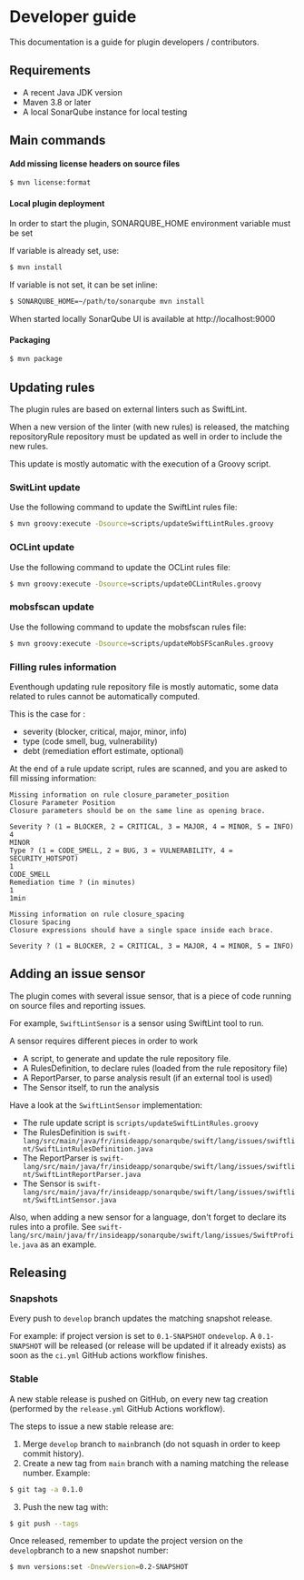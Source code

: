 # Developer guide

This documentation is a guide for plugin developers / contributors.

## Requirements

 - A recent Java JDK version
 - Maven 3.8 or later
 - A local SonarQube instance for local testing

## Main commands

#### Add missing license headers on source files

```bash
$ mvn license:format
```

#### Local plugin deployment

In order to start the plugin, SONARQUBE_HOME environment variable must be set

If variable is already set, use:
```bash
$ mvn install
```

If variable is not set, it can be set inline:
```bash
$ SONARQUBE_HOME=~/path/to/sonarqube mvn install
```

When started locally SonarQube UI is available at http://localhost:9000

#### Packaging

```bash
$ mvn package
```

## Updating rules

The plugin rules are based on external linters such as SwiftLint.

When a new version of the linter (with new rules) is released, the matching repositoryRule repository must be updated as well in order to include the new rules.

This update is mostly automatic with the execution of a Groovy script.

### SwitLint update

Use the following command to update the SwiftLint rules file:

```bash
$ mvn groovy:execute -Dsource=scripts/updateSwiftLintRules.groovy
```

### OCLint update

Use the following command to update the OCLint rules file:

```bash
$ mvn groovy:execute -Dsource=scripts/updateOCLintRules.groovy
```

### mobsfscan update

Use the following command to update the mobsfscan rules file:

```bash
$ mvn groovy:execute -Dsource=scripts/updateMobSFScanRules.groovy
```

### Filling rules information

Eventhough updating rule repository file is mostly automatic, some data related to rules cannot be automatically computed.

This is the case for :
- severity (blocker, critical, major, minor, info)
- type (code smell, bug, vulnerability)
- debt (remediation effort estimate, optional)

At the end of a rule update script, rules are scanned, and you are asked to fill missing information:

```console
Missing information on rule closure_parameter_position
Closure Parameter Position
Closure parameters should be on the same line as opening brace.

Severity ? (1 = BLOCKER, 2 = CRITICAL, 3 = MAJOR, 4 = MINOR, 5 = INFO)
4
MINOR
Type ? (1 = CODE_SMELL, 2 = BUG, 3 = VULNERABILITY, 4 = SECURITY_HOTSPOT)
1
CODE_SMELL
Remediation time ? (in minutes)
1
1min

Missing information on rule closure_spacing
Closure Spacing
Closure expressions should have a single space inside each brace.

Severity ? (1 = BLOCKER, 2 = CRITICAL, 3 = MAJOR, 4 = MINOR, 5 = INFO)
```

## Adding an issue sensor

The plugin comes with several issue sensor, that is a piece of code running on source files and reporting issues.

For example, ``SwiftLintSensor`` is a sensor using SwiftLint tool to run.

A sensor requires different pieces in order to work
- A script, to generate and update the rule repository file.
- A RulesDefinition, to declare rules (loaded from the rule repository file)
- A ReportParser, to parse analysis result (if an external tool is used)
- The Sensor itself, to run the analysis

Have a look at the ``SwiftLintSensor`` implementation:
- The rule update script is ``scripts/updateSwiftLintRules.groovy``
- The RulesDefinition is ``swift-lang/src/main/java/fr/insideapp/sonarqube/swift/lang/issues/swiftlint/SwiftLintRulesDefinition.java``
- The ReportParser is ``swift-lang/src/main/java/fr/insideapp/sonarqube/swift/lang/issues/swiftlint/SwiftLintReportParser.java``
- The Sensor is ``swift-lang/src/main/java/fr/insideapp/sonarqube/swift/lang/issues/swiftlint/SwiftLintSensor.java``

Also, when adding a new sensor for a language, don't forget to declare its rules into a profile. See ``swift-lang/src/main/java/fr/insideapp/sonarqube/swift/lang/issues/SwiftProfile.java`` as an example.

## Releasing

### Snapshots

Every push to `develop` branch updates the matching snapshot release. 

For example: if project version is set to `0.1-SNAPSHOT` on`develop`. A `0.1-SNAPSHOT` will be released (or release will be updated if it already exists) as soon as the `ci.yml` GitHub actions workflow finishes.

### Stable

A new stable release is pushed on GitHub, on every new tag creation (performed by the `release.yml` GitHub Actions workflow).

The steps to issue a new stable release are:
1. Merge `develop` branch to `main`branch (do not squash in order to keep commit history).
2. Create a new tag from `main` branch with a naming matching the release number. Example:
```bash
$ git tag -a 0.1.0
```
3. Push the new tag with:
```bash
$ git push --tags
```

Once released, remember to update the project version on the `develop`branch to a new snapshot number:
```bash
$ mvn versions:set -DnewVersion=0.2-SNAPSHOT
``` 

